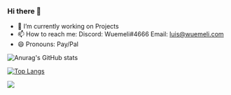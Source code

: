 ### Hi there 👋

- 🔭 I’m currently working on Projects
- 📫 How to reach me:
Discord: Wuemeli#4666
Email: luis@wuemeli.com
- 😄 Pronouns: Pay/Pal 

![Anurag's GitHub stats](https://github-readme-stats.vercel.app/api?username=wuemeli&show_icons=true&theme=radical)


[![Top Langs](https://github-readme-stats.vercel.app/api/top-langs/?username=wuemeli)](https://github.com/anuraghazra/github-readme-stats)



![](https://dcbadge.vercel.app/api/shield/704918773035171931) 
